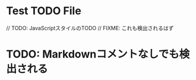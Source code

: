 ﻿# Test TODO File

<!-- TODO: Day 20でIAM Advanced Topicsを開始 -->
<!-- FIXME: 動的変数に修正が必要 -->
<!-- NOTE: Todo Treeの動作確認 -->
<!-- HACK: 一時的な解決策 -->
<!-- BUG: バグのテスト -->

// TODO: JavaScriptスタイルのTODO
// FIXME: これも検出されるはず

# TODO: Markdownコメントなしでも検出される
